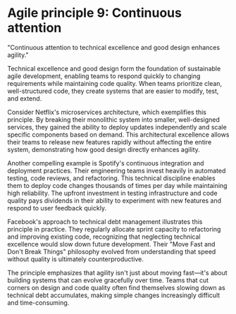 # Agile principle 9: Continuous attention

"Continuous attention to technical excellence and good design enhances agility."

Technical excellence and good design form the foundation of sustainable agile development, enabling teams to respond quickly to changing requirements while maintaining code quality. When teams prioritize clean, well-structured code, they create systems that are easier to modify, test, and extend.

Consider Netflix's microservices architecture, which exemplifies this principle. By breaking their monolithic system into smaller, well-designed services, they gained the ability to deploy updates independently and scale specific components based on demand. This architectural excellence allows their teams to release new features rapidly without affecting the entire system, demonstrating how good design directly enhances agility.

Another compelling example is Spotify's continuous integration and deployment practices. Their engineering teams invest heavily in automated testing, code reviews, and refactoring. This technical discipline enables them to deploy code changes thousands of times per day while maintaining high reliability. The upfront investment in testing infrastructure and code quality pays dividends in their ability to experiment with new features and respond to user feedback quickly.

Facebook's approach to technical debt management illustrates this principle in practice. They regularly allocate sprint capacity to refactoring and improving existing code, recognizing that neglecting technical excellence would slow down future development. Their "Move Fast and Don't Break Things" philosophy evolved from understanding that speed without quality is ultimately counterproductive.

The principle emphasizes that agility isn't just about moving fast—it's about building systems that can evolve gracefully over time. Teams that cut corners on design and code quality often find themselves slowing down as technical debt accumulates, making simple changes increasingly difficult and time-consuming.
